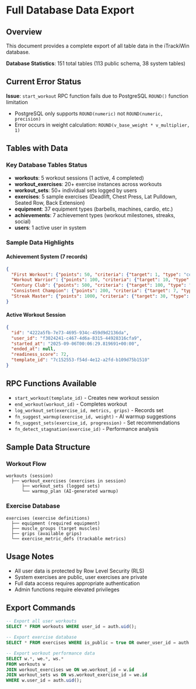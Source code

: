 # Full Database Data Export

## Overview
This document provides a complete export of all table data in the iTrackiWin database.

**Database Statistics**: 151 total tables (113 public schema, 38 system tables)

## Current Error Status
**Issue**: `start_workout` RPC function fails due to PostgreSQL `ROUND()` function limitation
- PostgreSQL only supports `ROUND(numeric)` not `ROUND(numeric, precision)`
- Error occurs in weight calculation: `ROUND(v_base_weight * v_multiplier, 1)`

## Tables with Data

### Key Database Tables Status
- **workouts**: 5 workout sessions (1 active, 4 completed)
- **workout_exercises**: 20+ exercise instances across workouts
- **workout_sets**: 50+ individual sets logged by users  
- **exercises**: 5 sample exercises (Deadlift, Chest Press, Lat Pulldown, Seated Row, Back Extension)
- **equipment**: 37 equipment types (barbells, machines, cardio, etc.)
- **achievements**: 7 achievement types (workout milestones, streaks, social)
- **users**: 1 active user in system

### Sample Data Highlights

#### Achievement System (7 records)
```json
{
  "First Workout": {"points": 50, "criteria": {"target": 1, "type": "count"}},
  "Workout Warrior": {"points": 100, "criteria": {"target": 10, "type": "count"}},
  "Century Club": {"points": 500, "criteria": {"target": 100, "type": "count"}},
  "Consistent Champion": {"points": 200, "criteria": {"target": 7, "type": "streak"}},
  "Streak Master": {"points": 1000, "criteria": {"target": 30, "type": "streak"}}
}
```

#### Active Workout Session
```json
{
  "id": "4222a5fb-7e73-4695-934c-459d9d2136da",
  "user_id": "f3024241-c467-4d6a-8315-44928316cfa9", 
  "started_at": "2025-09-06T00:06:29.819691+00:00",
  "ended_at": null,
  "readiness_score": 72,
  "template_id": "7c152553-f54d-4e12-a2fd-b109d75b1510"
}
```

## RPC Functions Available
- `start_workout(template_id)` - Creates new workout session
- `end_workout(workout_id)` - Completes workout
- `log_workout_set(exercise_id, metrics, grips)` - Records set
- `fn_suggest_warmup(exercise_id, weight)` - AI warmup suggestions
- `fn_suggest_sets(exercise_id, progression)` - Set recommendations
- `fn_detect_stagnation(exercise_id)` - Performance analysis

## Sample Data Structure

### Workout Flow
```
workouts (session) 
  ├── workout_exercises (exercises in session)
      ├── workout_sets (logged sets)
      └── warmup_plan (AI-generated warmup)
```

### Exercise Database
```
exercises (exercise definitions)
  ├── equipment (required equipment) 
  ├── muscle_groups (target muscles)
  ├── grips (available grips)
  └── exercise_metric_defs (trackable metrics)
```

## Usage Notes
- All user data is protected by Row Level Security (RLS)
- System exercises are public, user exercises are private
- Full data access requires appropriate authentication
- Admin functions require elevated privileges

## Export Commands
```sql
-- Export all user workouts
SELECT * FROM workouts WHERE user_id = auth.uid();

-- Export exercise database  
SELECT * FROM exercises WHERE is_public = true OR owner_user_id = auth.uid();

-- Export workout performance data
SELECT w.*, we.*, ws.* 
FROM workouts w
JOIN workout_exercises we ON we.workout_id = w.id  
JOIN workout_sets ws ON ws.workout_exercise_id = we.id
WHERE w.user_id = auth.uid();
```
